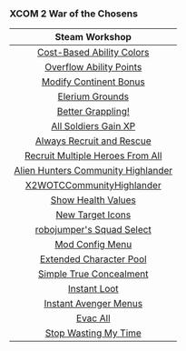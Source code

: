 ### **XCOM 2 War of the Chosens**

| Steam Workshop |
|:--------------:|
| [Cost-Based Ability Colors](https://steamcommunity.com/sharedfiles/filedetails/?id=1289686596)          |
| [Overflow Ability Points](https://steamcommunity.com/sharedfiles/filedetails/?id=1126908187)            |
| [Modify Continent Bonus](https://steamcommunity.com/sharedfiles/filedetails/?id=1145436332)             |
| [Elerium Grounds](https://steamcommunity.com/sharedfiles/filedetails/?id=624294299)                     |
| [Better Grappling!](https://steamcommunity.com/sharedfiles/filedetails/?id=1486607466)                  |
| [All Soldiers Gain XP](https://steamcommunity.com/sharedfiles/filedetails/?id=623935276)                |
| [Always Recruit and Rescue](https://steamcommunity.com/sharedfiles/filedetails/?id=1136550654)          |
| [Recruit Multiple Heroes From All](https://steamcommunity.com/sharedfiles/filedetails/?id=1126788564)   |
| [Alien Hunters Community Highlander](https://steamcommunity.com/sharedfiles/filedetails/?id=2534737016) |
| [X2WOTCCommunityHighlander](https://steamcommunity.com/sharedfiles/filedetails/?id=1134256495)          |
| [Show Health Values](https://steamcommunity.com/sharedfiles/filedetails/?id=1123174832)                 |
| [New Target Icons](https://steamcommunity.com/sharedfiles/filedetails/?id=1384631824)                   |
| [robojumper's Squad Select](https://steamcommunity.com/sharedfiles/filedetails/?id=1122974240)          |
| [Mod Config Menu](https://steamcommunity.com/sharedfiles/filedetails/?id=667104300)                     |
| [Extended Character Pool](https://steamcommunity.com/sharedfiles/filedetails/?id=1136878667)            |
| [Simple True Concealment](https://steamcommunity.com/sharedfiles/filedetails/?id=1124148961)            |
| [Instant Loot](https://steamcommunity.com/sharedfiles/filedetails/?id=1440233515)                       |
| [Instant Avenger Menus](https://steamcommunity.com/sharedfiles/filedetails/?id=1124410215)              |
| [Evac All](https://steamcommunity.com/sharedfiles/filedetails/?id=1126395106)                           |
| [Stop Wasting My Time](https://steamcommunity.com/sharedfiles/filedetails/?id=620600092)                |
